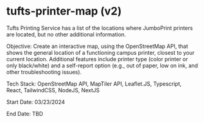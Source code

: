 # tufts-printer-map (v2)

Tufts Printing Service has a list of the locations where JumboPrint printers are located, but no other additional information.

Objective: Create an interactive map, using the OpenStreetMap API, that shows the general location of a functioning campus printer, closest to your current location. Additional features include printer type (color printer or only black/white) and a self-report option (e.g., out of paper, low on ink, and other troubleshooting issues).

Tech Stack: OpenStreetMap API, MapTiler API, Leaflet.JS, Typescript, React, TailwindCSS, NodeJS, NextJS

Start Date: 03/23/2024

End Date: TBD
